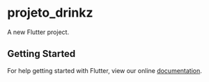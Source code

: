 # projeto_drinkz

A new Flutter project.

## Getting Started

For help getting started with Flutter, view our online
[documentation](https://flutter.io/).
